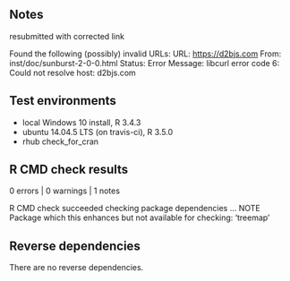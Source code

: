 ## Notes
resubmitted with corrected link

   Found the following (possibly) invalid URLs:
     URL: https://d2bjs.com
       From: inst/doc/sunburst-2-0-0.html
       Status: Error
       Message: libcurl error code 6:
                Could not resolve host: d2bjs.com


## Test environments
* local Windows 10 install, R 3.4.3
* ubuntu 14.04.5 LTS (on travis-ci), R 3.5.0
* rhub check_for_cran

## R CMD check results

0 errors | 0 warnings | 1 notes

R CMD check succeeded
checking package dependencies ... NOTE
Package which this enhances but not available for checking: ‘treemap’

## Reverse dependencies

There are no reverse dependencies.

